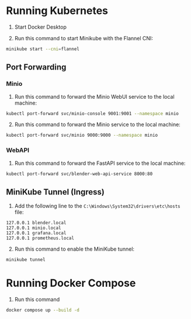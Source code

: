 # Running Kubernetes

1. Start Docker Desktop

2. Run this command to start Minikube with the Flannel CNI:

````bash
minikube start --cni=flannel
````

## Port Forwarding

### Minio

1. Run this command to forward the Minio WebUI service to the local machine:

````bash
kubectl port-forward svc/minio-console 9001:9001 --namespace minio
````

2. Run this command to forward the Minio service to the local machine:

````bash
kubectl port-forward svc/minio 9000:9000 --namespace minio
````

### WebAPI

1. Run this command to forward the FastAPI service to the local machine:

````bash
kubectl port-forward svc/blender-web-api-service 8000:80
````

## MiniKube Tunnel (Ingress)

1. Add the following line to the `C:\Windows\System32\drivers\etc\hosts` file:

````text
127.0.0.1 blender.local
127.0.0.1 minio.local
127.0.0.1 grafana.local
127.0.0.1 prometheus.local
````

2. Run this command to enable the MiniKube tunnel:

````bash
minikube tunnel
````



# Running Docker Compose

1. Run this command

````bash
docker compose up --build -d
````